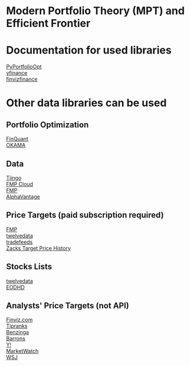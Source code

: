 # Modern Portfolio Theory (MPT) and Efficient Frontier

# Documentation for used libraries 
[PyPortfolioOpt](https://pyportfolioopt.readthedocs.io/en/latest/index.html) \
[yfinance](https://pypi.org/project/yfinance/) \
[finvizfinance](https://github.com/lit26/finvizfinance/)

# Other data libraries can be used

## Portfolio Optimization
[FinQuant](https://github.com/fmilthaler/FinQuant) \
[OKAMA](https://okama.readthedocs.io/en/master/)

## Data
[Tiingo](https://www.tiingo.com/documentation/end-of-day) \
[FMP Cloud](https://fmpcloud.io/documentation/#historicalStockData) \
[FMP](https://site.financialmodelingprep.com/developer/docs#charts) \
[AlphaVantage](https://www.alphavantage.co/documentation/)

## Price Targets (paid subscription required)
[FMP](https://site.financialmodelingprep.com/developer/docs#price-target) \
[twelvedata](https://twelvedata.com/docs#price_target) \
[tradefeeds](https://tradefeeds.com/) \
[Zacks Target Price History](https://data.nasdaq.com/databases/ZTP#documentation)

## Stocks Lists
[twelvedata](https://twelvedata.com/docs#stocks-list) \
[EODHD](https://eodhd.com/financial-apis/exchanges-api-list-of-tickers-and-trading-hours/)

## Analysts' Price Targets (not API)
[Finviz.com](https://finviz.com/quote.ashx?t=AAPL&p=d) \
[Tipranks](https://www.tipranks.com/stocks/aapl/forecast) \
[Benzinga](https://www.benzinga.com/quote/AAPL/analyst-ratings) \
[Barrons](https://www.barrons.com/market-data/stocks/aapl/research-ratings?mod=quotes#subnav) \
[Y!](https://finance.yahoo.com/quote/MSFT/analysis) \
[MarketWatch](https://www.marketwatch.com/investing/stock/aapl/analystestimates?mod=mw_quote_tab) \
[WSJ](https://www.wsj.com/market-data/quotes/GDRX/research-ratings)
